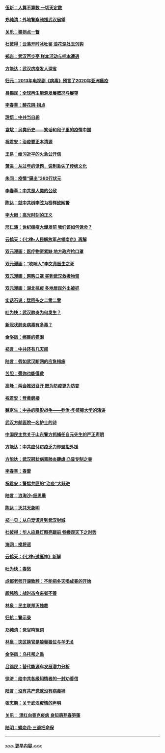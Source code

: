 #### [伍新：人算不算数 一切天定数](../pages/nsc993/n11893372.md?t=02260501) 
#### [郑纯清：外地警察驰援武汉展望](../pages/nsc993/n11893115.md?t=02260501) 
#### [关乐：猜拐点一瞥](../pages/nsc993/n11893020.md?t=02260501) 
#### [杜彼得：云落开时冰吐鉴 浪花深处玉沉钩](../pages/nsc993/n11892107.md?t=02260501) 
#### [郑岩：武汉百步亭 样本活动与样本遭遇](../pages/nsc993/n11892310.md?t=02260501) 
#### [方能达：武汉疠疫发人深省](../pages/nsc993/n11891376.md?t=02260501) 
#### [归元：2013年电视剧《病毒》预言了2020年亚洲瘟疫](../pages/nsc993/n11891126.md?t=02260501) 
#### [吕锡民：全球再生能源发展概况与展望](../pages/nsc993/n11890613.md?t=02260501) 
#### [李春草：醉花阴·拐点](../pages/nsc993/n11890567.md?t=02260501) 
#### [理悟：中共当自毙](../pages/nsc993/n11890559.md?t=02260501) 
#### [袁斌：另类历史——笑话和段子里的疫情中国](../pages/nsc993/n11889243.md?t=02260501) 
#### [祝君安：治疫要正本清源](../pages/nsc993/n11889085.md?t=02260501) 
#### [王易：给习近平的火急公开信](../pages/nsc993/n11888225.md?t=02260501) 
#### [萧进：从过年的话题，说到丢失了传统文化](../pages/nsc993/n11887732.md?t=02260501) 
#### [朱同：疫情“逼出”360行状元](../pages/nsc993/n11887678.md?t=02260501) 
#### [李春草：中共是人类的公敌](../pages/nsc993/n11887656.md?t=02260501) 
#### [陈达：就中共树李弦为榜样致网警](../pages/nsc993/n11887625.md?t=02260501) 
#### [李大眼：高光时刻的正义](../pages/nsc993/n11887585.md?t=02260501) 
#### [邢仁涛：世纪瘟疫大爆发前 我们该如何保命？](../pages/nsc993/n11887535.md?t=02260501) 
#### [云鹤天：《七律▪人民解放军占领南京》再解](../pages/nsc993/n11887524.md?t=02260501) 
#### [双元漫画：医疗物资紧缺 地方政府抢口罩](../pages/nsc993/n11884744.md?t=02260501) 
#### [双元漫画：“吹哨人”李文亮医生之死](../pages/nsc993/n11884705.md?t=02260501) 
#### [双元漫画：网购口罩 买到武汉救援物资](../pages/nsc993/n11884670.md?t=02260501) 
#### [双元漫画：湖北抗疫 多地居民外出被抓](../pages/nsc993/n11884643.md?t=02260501) 
#### [实话石说：猛回头之二零二零](../pages/nsc993/n11883968.md?t=02260501) 
#### [吐为快：武汉肺炎为何发生？](../pages/nsc993/n11882180.md?t=02260501) 
#### [新冠状肺炎病毒有多毒？](../pages/nsc993/n11881790.md?t=02260501) 
#### [金浴凤：绑匪的猫泪](../pages/nsc993/n11880664.md?t=02260501) 
#### [郑言：中共还有几天闹](../pages/nsc993/n11880645.md?t=02260501) 
#### [陆言：假如武汉断网的应急措施](../pages/nsc993/n11880619.md?t=02260501) 
#### [苦胆：愿你也能得救](../pages/nsc993/n11880601.md?t=02260501) 
#### [高峰：两会推迟召开  既为防疫更为防变](../pages/nsc993/n11879977.md?t=02260501) 
#### [祝君安：登黄鹤楼](../pages/nsc993/n11880583.md?t=02260501) 
#### [魏京生：中共的隐形战争——乔治‧华盛顿大学的演讲](../pages/nsc993/n11879765.md?t=02260501) 
#### [武汉方舱医院一名护士的诗](../pages/nsc993/n11878480.md?t=02260501) 
#### [中国民主党关于山东警方抓捕任自元先生的严正声明](../pages/nsc993/n11877506.md?t=02260501) 
#### [方能达：中共应付疠疫乏力却坚拒外援](../pages/nsc993/n11877497.md?t=02260501) 
#### [方能达：武汉冠状病毒肺炎肆虐 凸显专制之害](../pages/nsc993/n11877475.md?t=02260501) 
#### [李春草：春雷](../pages/nsc993/n11876287.md?t=02260501) 
#### [祝君安：警惕共匪的“治疫”大跃进](../pages/nsc993/n11876084.md?t=02260501) 
#### [陆言：浪淘沙•细思量](../pages/nsc993/n11876071.md?t=02260501) 
#### [陈达：灭共天象明](../pages/nsc993/n11876063.md?t=02260501) 
#### [郑一见：从自焚谎言到武汉封城](../pages/nsc993/n11875621.md?t=02260501) 
#### [杜彼得：华人应悬灯照亮跟前 卷幔观天下之时势](../pages/nsc993/n11874822.md?t=02260501) 
#### [海网：换将谣](../pages/nsc993/n11873712.md?t=02260501) 
#### [云鹤天：《七律▪送瘟神》新解](../pages/nsc993/n11873598.md?t=02260501) 
#### [吐为快：春愁](../pages/nsc993/n11872801.md?t=02260501) 
#### [成都老师开课致辞：不能把冬天唱成春的开始](../pages/nsc993/n11872653.md?t=02260501) 
#### [颜纯钩：战时态令来者不善](../pages/nsc993/n11872011.md?t=02260501) 
#### [林泉：民主联邦灭独裁](../pages/nsc993/n11870998.md?t=02260501) 
#### [归航：警示录](../pages/nsc993/n11870963.md?t=02260501) 
#### [郑纯清：党官鸣冤词](../pages/nsc993/n11870938.md?t=02260501) 
#### [林泉：灾区换官是狼替狼位与羊无关](../pages/nsc993/n11870896.md?t=02260501) 
#### [金浴凤：乌托邦之蛊](../pages/nsc993/n11870879.md?t=02260501) 
#### [吕锡民：替代能源车发展潜力分析](../pages/nsc993/n11870656.md?t=02260501) 
#### [徐济：给中共各级知情者的一封劝善信](../pages/nsc993/n11868561.md?t=02260501) 
#### [陆言：没有共产党就没有病毒祸](../pages/nsc993/n11868232.md?t=02260501) 
#### [张志鹏：关于武汉疫情的声明](../pages/nsc993/n11867182.md?t=02260501) 
#### [关乐： 漂红向善克疫病 良知萌芽春笋蓬](../pages/nsc993/n11865710.md?t=02260501) 
#### [陆明：蝶恋花‧三退把命保](../pages/nsc993/n11865673.md?t=02260501) 

----
#### [ >>> 更早内容 <<< ](../indexes/nsc993-earlier.md)
